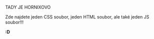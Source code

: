 TADY JE HORNIXOVO

Zde najdete jeden CSS soubor, jeden HTML soubor, ale také jeden JS soubor!!!

**:D**
